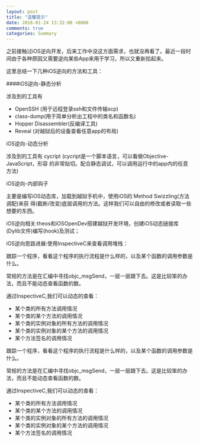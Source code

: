 ```yaml
---
layout: post
title: "温馨提示"
date: 2016-01-24 13:32:08 +0800
comments: true
categories: Summary
---
```


之前接触过iOS逆向开发，后来工作中没这方面需求，也就没再看了。最近一段时间由于各种原因又需要逆向某些App来用于学习，所以又重新拾起来。

这里总结一下几种iOS逆向的方法和工具：

####iOS逆向-静态分析

涉及到的工具有
    
   * OpenSSH (用于远程登录ssh和文件传输scp)
   * class-dump(用于简单分析出工程中的类名和函数名)
   * Hopper Disassembler(反编译工具)
   * Reveal (对越狱后的设备查看任意app的布局)

iOS逆向-动态分析

涉及到的工具有
    cycript (cycript是一个脚本语言，可以看做Objective-JavaScript，形容 的非常贴切。配合静态调试，可以调用运行中的app内的任意方法)

iOS逆向-内部钩子

主要是编写iOS动态库，加载到越狱手机中，使用iOS的 Method Swizzling(方法调配)来获 得(截断/改变)底层调用的方法。这样我们可以自由的修改或者读取一些想要的东西。

iOS逆向相关:theos和iOSOpenDev搭建越狱开发环境，创建iOS动态链接库(Dylib文件)编写(hook)及测试；

iOS逆向思路进展:使用InspectiveC来查看调用堆栈：

跟踪一个程序，看看这个程序的执行流程是什么样的，以及某个函数的调用参数是什么。

常规的方法是在汇编中寻找objc_msgSend，一层一层跟下去。这是比较笨的办法，而且不能动态查看函数的数。

通过InspectiveC,我们可以动态的查看：

* 某个类的所有方法调用情况
* 某个类的某个方法的调用情况
* 某个类的实例对象的所有方法的调用情况
* 某个类的实例对象的某个方法的调用情况
* 某个方法签名的调用情况

跟踪一个程序，看看这个程序的执行流程是什么样的，以及某个函数的调用参数是什么。
 
常规的方法是在汇编中寻找objc_msgSend，一层一层跟下去。这是比较笨的办法，而且不能动态查看函数的数。
 
通过InspectiveC,我们可以动态的查看：
* 某个类的所有方法调用情况
* 某个类的某个方法的调用情况
* 某个类的实例对象的所有方法的调用情况
* 某个类的实例对象的某个方法的调用情况
* 某个方法签名的调用情况